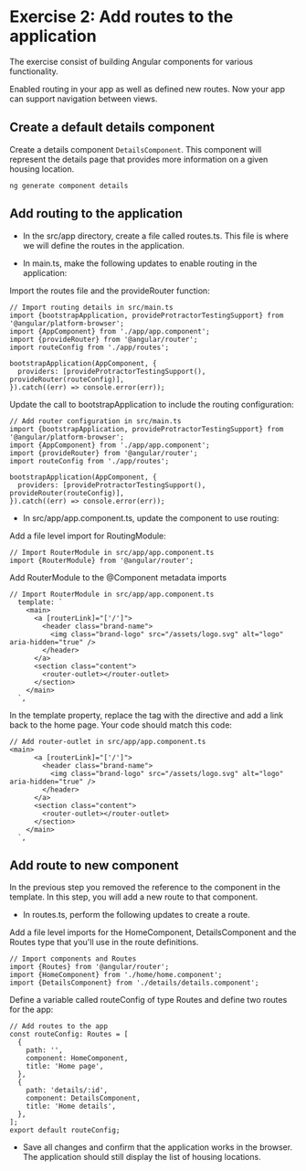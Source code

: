 
# Exercise 2: Add routes to the application

The exercise consist of building Angular components for various functionality.

Enabled routing in your app as well as defined new routes. Now your app can support navigation between views.

## Create a default details component 

Create a details component `DetailsComponent`. This component will represent the details page that provides more information on a given housing location.

```
ng generate component details
```

## Add routing to the application

- In the src/app directory, create a file called routes.ts. This file is where we will define the routes in the application.

- In main.ts, make the following updates to enable routing in the application:

Import the routes file and the provideRouter function:

```
// Import routing details in src/main.ts
import {bootstrapApplication, provideProtractorTestingSupport} from '@angular/platform-browser';
import {AppComponent} from './app/app.component';
import {provideRouter} from '@angular/router';
import routeConfig from './app/routes';

bootstrapApplication(AppComponent, {
  providers: [provideProtractorTestingSupport(), provideRouter(routeConfig)],
}).catch((err) => console.error(err));
```

Update the call to bootstrapApplication to include the routing configuration:

```
// Add router configuration in src/main.ts
import {bootstrapApplication, provideProtractorTestingSupport} from '@angular/platform-browser';
import {AppComponent} from './app/app.component';
import {provideRouter} from '@angular/router';
import routeConfig from './app/routes';

bootstrapApplication(AppComponent, {
  providers: [provideProtractorTestingSupport(), provideRouter(routeConfig)],
}).catch((err) => console.error(err));
```

- In src/app/app.component.ts, update the component to use routing:

Add a file level import for RoutingModule:

```
// Import RouterModule in src/app/app.component.ts
import {RouterModule} from '@angular/router';
```

Add RouterModule to the @Component metadata imports

```
// Import RouterModule in src/app/app.component.ts
  template: `
    <main>
      <a [routerLink]="['/']">
        <header class="brand-name">
          <img class="brand-logo" src="/assets/logo.svg" alt="logo" aria-hidden="true" />
        </header>
      </a>
      <section class="content">
        <router-outlet></router-outlet>
      </section>
    </main>
  `,
```

In the template property, replace the <app-home></app-home> tag with the <router-outlet> directive and add a link back to the home page. Your code should match this code:

```
// Add router-outlet in src/app/app.component.ts
<main>
      <a [routerLink]="['/']">
        <header class="brand-name">
          <img class="brand-logo" src="/assets/logo.svg" alt="logo" aria-hidden="true" />
        </header>
      </a>
      <section class="content">
        <router-outlet></router-outlet>
      </section>
    </main>
  `,
```

## Add route to new component

In the previous step you removed the reference to the <app-home> component in the template. In this step, you will add a new route to that component.

- In routes.ts, perform the following updates to create a route.

Add a file level imports for the HomeComponent, DetailsComponent and the Routes type that you'll use in the route definitions.

```
// Import components and Routes
import {Routes} from '@angular/router';
import {HomeComponent} from './home/home.component';
import {DetailsComponent} from './details/details.component';
```

Define a variable called routeConfig of type Routes and define two routes for the app:

```
// Add routes to the app
const routeConfig: Routes = [
  {
    path: '',
    component: HomeComponent,
    title: 'Home page',
  },
  {
    path: 'details/:id',
    component: DetailsComponent,
    title: 'Home details',
  },
];
export default routeConfig;
```

- Save all changes and confirm that the application works in the browser. The application should still display the list of housing locations.

